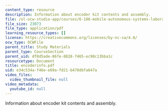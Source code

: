 ```yaml
---
content_type: resource
description: Information about encoder kit contents and assembly.
file: /ol-ocw-studio-app/courses/6-186-mobile-autonomous-systems-laboratory-january-iap-2005/e34c534af46ee69afd21b478dbfa647a_encoderinfo.pdf
file_size: 23073
file_type: application/pdf
learning_resource_types: []
license: https://creativecommons.org/licenses/by-nc-sa/4.0/
ocw_type: OCWFile
parent_title: Study Materials
parent_type: CourseSection
parent_uid: df8d5ade-86fe-8828-7465-ec98c13bba1c
resourcetype: Document
title: encoderinfo.pdf
uid: e34c534a-f46e-e69a-fd21-b478dbfa647a
video_files:
  video_thumbnail_file: null
video_metadata:
  youtube_id: null
---
```

Information about encoder kit contents and assembly.